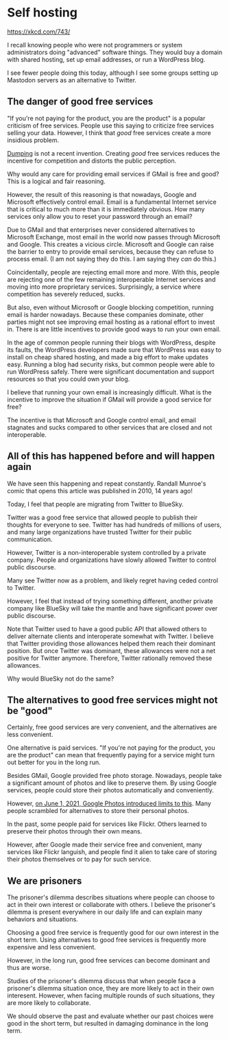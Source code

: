 # Self hosting

https://xkcd.com/743/

I recall knowing people who were not programmers or system administrators doing "advanced" software things.
They would buy a domain with shared hosting, set up email addresses, or run a WordPress blog.

I see fewer people doing this today, although I see some groups setting up Mastodon servers as an alternative to Twitter.

## The danger of good free services

"If you're not paying for the product, you are the product" is a popular criticism of free services.
People use this saying to criticize free services selling your data.
However, I think that *good* free services create a more insidious problem.

[Dumping](https://en.wikipedia.org/wiki/Dumping_(pricing_policy)) is not a recent invention.
Creating *good* free services reduces the incentive for competition and distorts the public perception.

Why would any care for providing email services if GMail is free and good?
This is a logical and fair reasoning.

However, the result of this reasoning is that nowadays, Google and Microsoft effectively control email.
Email is a fundamental Internet service that is critical to much more than it is immediately obvious.
How many services only allow you to reset your password through an email?

Due to GMail and that enterprises never considered alternatives to Microsoft Exchange, most email in the world now passes through Microsoft and Google.
This creates a vicious circle.
Microsoft and Google can raise the barrier to entry to provide email services, because they can refuse to process email.
(I am not saying they do this.
I am saying they *can* do this.)

Coincidentally, people are rejecting email more and more.
With this, people are rejecting one of the few remaining interoperable Internet services and moving into more proprietary services.
Surprisingly, a service where competition has severely reduced, sucks.

But also, even without Microsoft or Google blocking competition, running email is harder nowadays.
Because these companies dominate, other parties might not see improving email hosting as a rational effort to invest in.
There is are little incentives to provide good ways to run your own email.

In the age of common people running their blogs with WordPress, despite its faults, the WordPress developers made sure that WordPress was easy to install on cheap shared hosting, and made a big effort to make updates easy.
Running a blog had security risks, but common people were able to run WordPress safely.
There were significant documentation and support resources so that you could own your blog.

I believe that running your own email is increasingly difficult.
What is the incentive to improve the situation if GMail will provide a good service for free?

The incentive is that Microsoft and Google control email, and email stagnates and sucks compared to other services that are closed and not interoperable.

## All of this has happened before and will happen again

We have seen this happening and repeat constantly.
Randall Munroe's comic that opens this article was published in 2010, 14 years ago!

Today, I feel that people are migrating from Twitter to BlueSky.

Twitter was a good free service that allowed people to publish their thoughts for everyone to see.
Twitter has had hundreds of millions of users, and many large organizations have trusted Twitter for their public communication.

However, Twitter is a non-interoperable system controlled by a private company.
People and organizations have slowly allowed Twitter to control public discourse.

Many see Twitter now as a problem, and likely regret having ceded control to Twitter.

However, I feel that instead of trying something different, another private company like BlueSky will take the mantle and have significant power over public discourse.

Note that Twitter used to have a good public API that allowed others to deliver alternate clients and interoperate somewhat with Twitter.
I believe that Twitter providing those allowances helped them reach their dominant position.
But once Twitter was dominant, these allowances were not a net positive for Twitter anymore.
Therefore, Twitter rationally removed these allowances.

Why would BlueSky not do the same?

## The alternatives to good free services might not be "good"

Certainly, free good services are very convenient, and the alternatives are less convenient.

One alternative is paid services.
"If you're not paying for the product, you are the product" can mean that frequently paying for a service might turn out better for you in the long run.

Besides GMail, Google provided free photo storage.
Nowadays, people take a significant amount of photos and like to preserve them.
By using Google services, people could store their photos automatically and conveniently.

However, [on June 1, 2021, Google Photos introduced limits to this](https://blog.google/products/photos/4-things-know-about-google-photos-storage-policy-change/).
Many people scrambled for alternatives to store their personal photos.

In the past, some people paid for services like Flickr.
Others learned to preserve their photos through their own means.

However, after Google made their service free and convenient, many services like Flickr languish, and people find it alien to take care of storing their photos themselves or to pay for such service.

## We are prisoners

The prisoner's dilemma describes situations where people can choose to act in their own interest or collaborate with others.
I believe the prisoner's dilemma is present everywhere in our daily life and can explain many behaviors and situations.

Choosing a good free service is frequently good for our own interest in the short term.
Using alternatives to good free services is frequently more expensive and less convenient.

However, in the long run, good free services can become dominant and thus are worse.

Studies of the prisoner's dilemma discuss that when people face a prisoner's dilemma situation once, they are more likely to act in their own interesent.
However, when facing multiple rounds of such situations, they are more likely to collaborate.

We should observe the past and evaluate whether our past choices were good in the short term, but resulted in damaging dominance in the long term.
